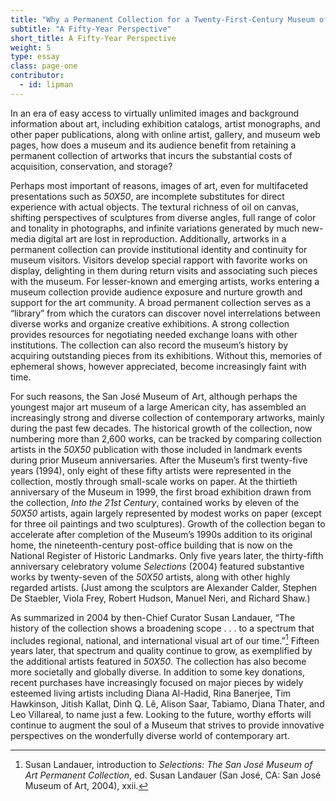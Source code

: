 ```yaml
---
title: "Why a Permanent Collection for a Twenty-First-Century Museum of Contemporary Art"
subtitle: "A Fifty-Year Perspective"
short_title: A Fifty-Year Perspective
weight: 5
type: essay
class: page-one
contributor:
  - id: lipman
---
```


In an era of easy access to virtually unlimited images and background information about art, including exhibition catalogs, artist monographs, and other paper publications, along with online artist, gallery, and museum web pages, how does a museum and its audience benefit from retaining a permanent collection of artworks that incurs the substantial costs of acquisition, conservation, and storage?

Perhaps most important of reasons, images of art, even for multifaceted presentations such as *50X50*, are incomplete substitutes for direct experience with actual objects. The textural richness of oil on canvas, shifting perspectives of sculptures from diverse angles, full range of color and tonality in photographs, and infinite variations generated by much new-media digital art are lost in reproduction. Additionally, artworks in a permanent collection can provide institutional identity and continuity for museum visitors. Visitors develop special rapport with favorite works on display, delighting in them during return visits and associating such pieces with the museum. For lesser-known and emerging artists, works entering a museum collection provide audience exposure and nurture growth and support for the art community. A broad permanent collection serves as a “library” from which the curators can discover novel interrelations between diverse works and organize creative exhibitions. A strong collection provides resources for negotiating needed exchange loans with other institutions. The collection can also record the museum’s history by acquiring outstanding pieces from its exhibitions. Without this, memories of ephemeral shows, however appreciated, become increasingly faint with time.

For such reasons, the San José Museum of Art, although perhaps the youngest major art museum of a large American city, has assembled an increasingly strong and diverse collection of contemporary artworks, mainly during the past few decades. The historical growth of the collection, now numbering more than 2,600 works, can be tracked by comparing collection artists in the *50X50* publication with those included in landmark events during prior Museum anniversaries. After the Museum’s first twenty-five years (1994), only eight of these fifty artists were represented in the collection, mostly through small-scale works on paper. At the thirtieth anniversary of the Museum in 1999, the first broad exhibition drawn from the collection, *Into the 21st Century*, contained works by eleven of the *50X50* artists, again largely represented by modest works on paper (except for three oil paintings and two sculptures). Growth of the collection began to accelerate after completion of the Museum’s 1990s addition to its original home, the nineteenth-century post-office building that is now on the National Register of Historic Landmarks. Only five years later, the thirty-fifth anniversary celebratory volume *Selections* (2004) featured substantive works by twenty-seven of the *50X50* artists, along with other highly regarded artists. (Just among the sculptors are Alexander Calder, Stephen De Staebler, Viola Frey, Robert Hudson, Manuel Neri, and Richard Shaw.)

As summarized in 2004 by then-Chief Curator Susan Landauer, “The history of the collection shows a broadening scope . . . to a spectrum that includes regional, national, and international visual art of our time.”[^1] Fifteen years later, that spectrum and quality continue to grow, as exemplified by the additional artists featured in *50X50*. The collection has also become more societally and globally diverse. In addition to some key donations, recent purchases have increasingly focused on major pieces by widely esteemed living artists including Diana Al-Hadid, Rina Banerjee, Tim Hawkinson, Jitish Kallat, Dinh Q. Lê, Alison Saar, Tabiamo, Diana Thater, and Leo Villareal, to name just a few. Looking to the future, worthy efforts will continue to augment the soul of a Museum that strives to provide innovative perspectives on the wonderfully diverse world of contemporary art.

[^1]: Susan Landauer, introduction to *Selections: The San José Museum of Art Permanent Collection*, ed. Susan Landauer (San José, CA: San José Museum of Art, 2004), xxii.
